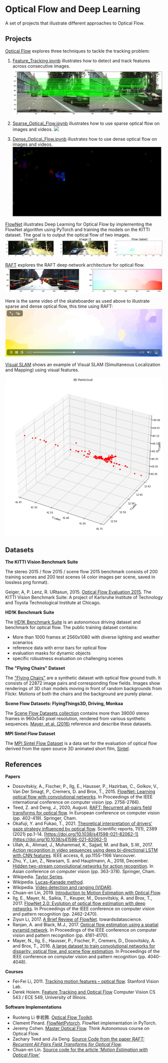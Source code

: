 # Optical Flow and Deep Learning

A set of projects that illustrate different approaches to Optical Flow.

## Projects

[Optical Flow](OpticalFlow) explores three techniques to tackle the tracking problem:

1. [Feature_Tracking.ipynb](OpticalFlow/Feature_Tracking.ipynb) illustrates how to detect and track features across consecutive images.
![](OpticalFlow/images/feature_matching.png)

2. [Sparse_Optical_Flow.ipynb](OpticalFlow/Sparse_Optical_Flow.ipynb) illustrates how to use sparse optical flow on images and videos.
![](OpticalFlow/images/skateboard_sparse_optical_flow.gif)

3. [Dense_Optical_Flow.ipynb](OpticalFlow/Dense_Optical_Flow.ipynb) illustrates how to use dense optical flow on images and videos.
![](OpticalFlow/images/skateboard_dense_optical_flow.gif)

[FlowNet](FlowNet) illustrates Deep Learning for Optical Flow by implementing the FlowNet algorithm using PyTorch and training the models on the KITTI dataset. The goal is to output the optical flow of two images.
![](FlowNet/images/flownet_2_images.png)

[RAFT](RAFT) explores the RAFT deep network architecture for optical flow.
![](RAFT/images/obstacle_motion_time.png)

Here is the same video  of the skateboarder as used above to illustrate sparse and dense optical flow, this time using RAFT:
![](RAFT/images/raft_output.gif)

[Visual SLAM](VisualSLAM) shows an example of Visual SLAM (Simultaneous Localization and Mapping) using visual features.

![](VisualSLAM/images/3d_pointcloud.png)

## Datasets

**The KITTI Vision Benchmark Suite**

The stereo 2015 / flow 2015 / scene flow 2015 benchmark consists of 200 training scenes and 200 test scenes (4 color images per scene, saved in lossless png format). 

Geiger, A, P. Lenz, R. URtasun, 2015. [Optical Flow Evaluation 2015](http://www.cvlibs.net/datasets/kitti/eval_scene_flow.php?benchmark=flow). The KITTI Vision Benchmark Suite: A project of Karlsruhe Institute of Technology and Toyota Technological Institute at Chicago.

**HD1K Benchmark Suite**

The [HD1K Benchmark Suite](http://hci-benchmark.iwr.uni-heidelberg.de) is an autonomous driving dataset and benchmark for optical flow. The public training dataset contains:
* More than 1000 frames at 2560x1080 with diverse lighting and weather scenarios
* reference data with error bars for optical flow
* evaluation masks for dynamic objects
* specific robustness evaluation on challenging scenes

**The "Flying Chairs" Dataset**

The ["Flying Chairs"](https://lmb.informatik.uni-freiburg.de/resources/datasets/FlyingChairs.en.html#flyingchairs) are a synthetic dataset with optical flow ground truth. It consists of 22872 image pairs and corresponding flow fields. Images show renderings of 3D chair models moving in front of random backgrounds from Flickr. Motions of both the chairs and the background are purely planar.

**Scene Flow Datasets: FlyingThings3D, Driving, Monkaa**

The [Scene Flow Datasets collection](https://lmb.informatik.uni-freiburg.de/resources/datasets/SceneFlowDatasets.en.html) contains more than 39000 stereo frames in 960x540 pixel resolution, rendered from various synthetic sequences. [Mayer, et al. (2016)](#references) reference and describe these datasets.

**MPI Sintel Flow Dataset**

The [MPI Sintel Flow Dataset](http://sintel.is.tue.mpg.de) is a data set for the evaluation of optical flow derived from the open source 3D animated short film, [Sintel](https://durian.blender.org).

## References

**Papers**
* Dosovitskiy, A., Fischer, P., Ilg, E., Hausser, P., Hazirbas, C., Golkov, V., Van Der Smagt, P., Cremers, D. and Brox, T., 2015. [FlowNet: Learning optical flow with convolutional networks](https://arxiv.org/pdf/1504.06852). In Proceedings of the IEEE international conference on computer vision (pp. 2758-2766).
* Teed, Z. and Deng, J., 2020, August. [RAFT: Recurrent all-pairs field transforms for optical flow](https://arxiv.org/pdf/2003.12039). In European conference on computer vision (pp. 402-419). Springer, Cham.
* Okafuji, Y. and Fukao, T., 2021. [Theoretical interpretation of drivers’ gaze strategy influenced by optical flow](https://www.nature.com/articles/s41598-021-82062-1). Scientific reports, 11(1), 2389 (2021) pp.1-14. [https://doi.org/10.1038/s41598-021-82062-1](https://doi.org/10.1038/s41598-021-82062-1)
* Ullah, A., Ahmad, J., Muhammad, K., Sajjad, M. and Baik, S.W., 2017. [Action recognition in video sequences using deep bi-directional LSTM with CNN features](https://ieeexplore.ieee.org/stamp/stamp.jsp?tp=&arnumber=8121994). IEEE access, 6, pp.1155-1166 Vancouver.
* Zhu, Y., Lan, Z., Newsam, S. and Hauptmann, A., 2018, December. [Hidden two-stream convolutional networks for action recognition](https://arxiv.org/pdf/1704.00389.pdf). In Asian conference on computer vision (pp. 363-378). Springer, Cham.
* Wikipedia. [Taylor Series](https://en.wikipedia.org/wiki/Taylor_series).
* Wikipedia. [Lucas–Kanade method](https://en.wikipedia.org/wiki/Lucas–Kanade_method).
* Wikipedia. [Video detection and ranging (VIDAR)](https://en.wikipedia.org/wiki/Video_detection_and_ranging).
* Chuan-en Lin, 2019. [Introduction to Motion Estimation with Optical Flow](https://nanonets.com/blog/optical-flow/).
* Ilg, E., Mayer, N., Saikia, T., Keuper, M., Dosovitskiy, A. and Brox, T., 2017. [FlowNet 2.0: Evolution of optical flow estimation with deep networks](https://openaccess.thecvf.com/content_cvpr_2017/papers/Ilg_FlowNet_2.0_Evolution_CVPR_2017_paper.pdf). In Proceedings of the IEEE conference on computer vision and pattern recognition (pp. 2462-2470).
* Ziyun Li, 2017. [A Brief Review of FlowNet](https://towardsdatascience.com/a-brief-review-of-flownet-dca6bd574de0). towardsdatascience.
* Ranjan, A. and Black, M.J., 2017. [Optical flow estimation using a spatial pyramid network](https://openaccess.thecvf.com/content_cvpr_2017/papers/Ranjan_Optical_Flow_Estimation_CVPR_2017_paper.pdf). In Proceedings of the IEEE conference on computer vision and pattern recognition (pp. 4161-4170).
* Mayer, N., Ilg, E., Hausser, P., Fischer, P., Cremers, D., Dosovitskiy, A. and Brox, T., 2016. [A large dataset to train convolutional networks for disparity, optical flow, and scene flow estimation](https://openaccess.thecvf.com/content_cvpr_2016/papers/Mayer_A_Large_Dataset_CVPR_2016_paper.pdf). In Proceedings of the IEEE conference on computer vision and pattern recognition (pp. 4040-4048).

**Courses**
* Fei‐Fei Li, 2011. [Tracking motion features – optical flow](http://vision.stanford.edu/teaching/cs231a_autumn1112/lecture/lecture13_optical_flow_cs231a.pdf). Stanford Vision Lab.
* Derek Hoiem. [Feature Tracking and Optical Flow](https://courses.engr.illinois.edu/cs543/sp2012/lectures/Lecture%2008%20-%20Feature%20Tracking%20and%20Optical%20Flow%20-%20Vision_Spring2012.pdf) Computer Vision CS 543 / ECE 549, University of Illinois.

**Software Implementations**
* Ruoteng Li 李若腾. [Optical Flow Toolkit](https://github.com/liruoteng/OpticalFlowToolkit).
* Clement Pinard. [FlowNetPytorch](https://github.com/ClementPinard/FlowNetPytorch). FlowNet implementation in PyTorch.
* Jeremy Cohen. [Master Optical Flow](https://www.thinkautonomous.ai). Think Autonomous course on Optical Flow.
* Zachary Teed and Jia Deng. [Source Code from the paper _RAFT: Recurrent All Pairs Field Transforms for Optical Flow_](https://github.com/princeton-vl/RAFT).
* Chuan-en Lin. [Source code for the article _'Motion Estimation with Optical Flow'_](https://github.com/chuanenlin/optical-flow)
